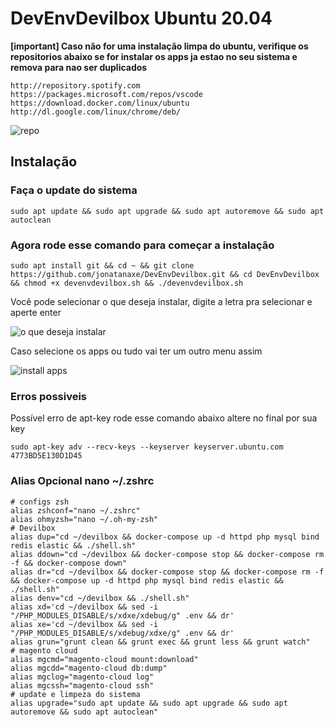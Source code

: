 # DevEnvDevilbox Ubuntu 20.04

**[important]
Caso não for uma instalação limpa do ubuntu, verifique os repositorios abaixo se for instalar os apps ja estao no seu sistema e remova para nao ser duplicados**
```
http://repository.spotify.com
https://packages.microsoft.com/repos/vscode
https://download.docker.com/linux/ubuntu
http://dl.google.com/linux/chrome/deb/
```
![repo](https://i.imgur.com/Jk4Uy6S.png)

## Instalação 

### Faça o update do sistema

```
sudo apt update && sudo apt upgrade && sudo apt autoremove && sudo apt autoclean
```

### Agora rode esse comando para começar a instalação

```
sudo apt install git && cd ~ && git clone https://github.com/jonatanaxe/DevEnvDevilbox.git && cd DevEnvDevilbox && chmod +x devenvdevilbox.sh && ./devenvdevilbox.sh
```
Você pode selecionar o que deseja instalar, digite a letra pra selecionar e aperte enter

![o que deseja instalar](https://i.imgur.com/JqD1Toi.png)

Caso selecione os apps ou tudo vai ter um outro menu assim 

![install apps](https://i.imgur.com/gOMsclV.png)


### Erros possiveis

Possível erro de apt-key rode esse comando abaixo altere no final por sua key
```
sudo apt-key adv --recv-keys --keyserver keyserver.ubuntu.com 4773BD5E130D1D45
```

### Alias Opcional nano ~/.zshrc

```
# configs zsh
alias zshconf="nano ~/.zshrc"
alias ohmyzsh="nano ~/.oh-my-zsh"
# Devilbox
alias dup="cd ~/devilbox && docker-compose up -d httpd php mysql bind redis elastic && ./shell.sh"
alias ddown="cd ~/devilbox && docker-compose stop && docker-compose rm -f && docker-compose down"
alias dr="cd ~/devilbox && docker-compose stop && docker-compose rm -f && docker-compose up -d httpd php mysql bind redis elastic && ./shell.sh"
alias denv="cd ~/devilbox && ./shell.sh"
alias xd='cd ~/devilbox && sed -i "/PHP_MODULES_DISABLE/s/xdxe/xdebug/g" .env && dr'
alias xe='cd ~/devilbox && sed -i "/PHP_MODULES_DISABLE/s/xdebug/xdxe/g" .env && dr'
alias grun="grunt clean && grunt exec && grunt less && grunt watch"
# magento cloud 
alias mgcmd="magento-cloud mount:download"
alias mgcdd="magento-cloud db:dump"
alias mgclog="magento-cloud log"
alias mgcssh="magento-cloud ssh"
# update e limpeza do sistema
alias upgrade="sudo apt update && sudo apt upgrade && sudo apt autoremove && sudo apt autoclean"
```
